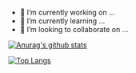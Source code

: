 

- 🔭 I’m currently working on ...
- 🌱 I’m currently learning ...
- 👯 I’m looking to collaborate on ...

[![Anurag's github stats](https://github-readme-stats.vercel.app/api?username=HanJaehee)](https://github.com/anuraghazra/github-readme-stats)

[![Top Langs](https://github-readme-stats.vercel.app/api/top-langs/?username=HanJaehee&layout=compact)](https://github.com/anuraghazra/github-readme-stats)


<!--
**HanJaehee/HanJaehee** is a ✨ _special_ ✨ repository because its `README.md` (this file) appears on your GitHub profile.

Here are some ideas to get you started:

- 🔭 I’m currently working on ...
- 🌱 I’m currently learning ...
- 👯 I’m looking to collaborate on ...
- 🤔 I’m looking for help with ...
- 💬 Ask me about ...
- 📫 How to reach me: ...
- 😄 Pronouns: ...
- ⚡ Fun fact: ...
-->
